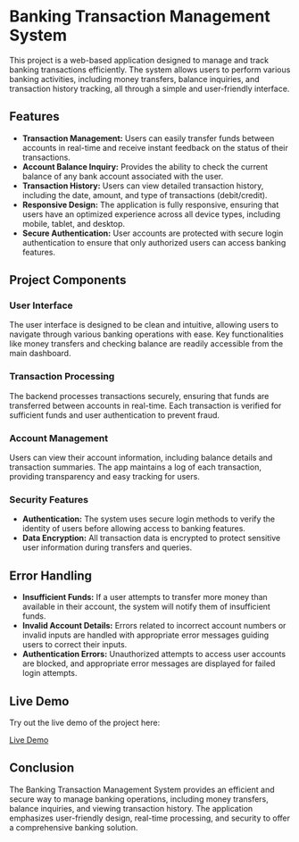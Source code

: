 <!DOCTYPE html>
<html lang="en">
<head>
    <meta charset="UTF-8">
    <meta name="viewport" content="width=device-width, initial-scale=1.0">
</head>
<body>

<h1>Banking Transaction Management System</h1>
<p>This project is a web-based application designed to manage and track banking transactions efficiently. The system allows users to perform various banking activities, including money transfers, balance inquiries, and transaction history tracking, all through a simple and user-friendly interface.</p>

<h2>Features</h2>
<ul>
    <li><strong>Transaction Management:</strong> Users can easily transfer funds between accounts in real-time and receive instant feedback on the status of their transactions.</li>
    <li><strong>Account Balance Inquiry:</strong> Provides the ability to check the current balance of any bank account associated with the user.</li>
    <li><strong>Transaction History:</strong> Users can view detailed transaction history, including the date, amount, and type of transactions (debit/credit).</li>
    <li><strong>Responsive Design:</strong> The application is fully responsive, ensuring that users have an optimized experience across all device types, including mobile, tablet, and desktop.</li>
    <li><strong>Secure Authentication:</strong> User accounts are protected with secure login authentication to ensure that only authorized users can access banking features.</li>
</ul>

<h2>Project Components</h2>

<h3>User Interface</h3>
<p>The user interface is designed to be clean and intuitive, allowing users to navigate through various banking operations with ease. Key functionalities like money transfers and checking balance are readily accessible from the main dashboard.</p>

<h3>Transaction Processing</h3>
<p>The backend processes transactions securely, ensuring that funds are transferred between accounts in real-time. Each transaction is verified for sufficient funds and user authentication to prevent fraud.</p>

<h3>Account Management</h3>
<p>Users can view their account information, including balance details and transaction summaries. The app maintains a log of each transaction, providing transparency and easy tracking for users.</p>

<h3>Security Features</h3>
<ul>
    <li><strong>Authentication:</strong> The system uses secure login methods to verify the identity of users before allowing access to banking features.</li>
    <li><strong>Data Encryption:</strong> All transaction data is encrypted to protect sensitive user information during transfers and queries.</li>
</ul>

<h2>Error Handling</h2>
<ul>
    <li><strong>Insufficient Funds:</strong> If a user attempts to transfer more money than available in their account, the system will notify them of insufficient funds.</li>
    <li><strong>Invalid Account Details:</strong> Errors related to incorrect account numbers or invalid inputs are handled with appropriate error messages guiding users to correct their inputs.</li>
    <li><strong>Authentication Errors:</strong> Unauthorized attempts to access user accounts are blocked, and appropriate error messages are displayed for failed login attempts.</li>
</ul>

<h2>Live Demo</h2>
<p>Try out the live demo of the project here:</p>
<p><a href="https://payflow-seven.vercel.app/" target="_blank">Live Demo</a></p>

<h2>Conclusion</h2>
<p>The Banking Transaction Management System provides an efficient and secure way to manage banking operations, including money transfers, balance inquiries, and viewing transaction history. The application emphasizes user-friendly design, real-time processing, and security to offer a comprehensive banking solution.</p>

</body>
</html>

